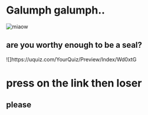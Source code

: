 <!DOCTYPE html>


<h1>Galumph galumph..</h1>

![miaow](https://i.pinimg.com/1200x/f1/b1/da/f1b1dab2f3015d8be177913bb22c8200.jpg)
## are you worthy enough to be a seal? 

<body>
![]https://uquiz.com/YourQuiz/Preview/Index/Wd0xtG


<h1>press on the link then loser</h1>

<h2>please</h2>


<!-- CODING FOR LISTS -->

<!-- FILL IN THE BOX -->



</body>
</html>

